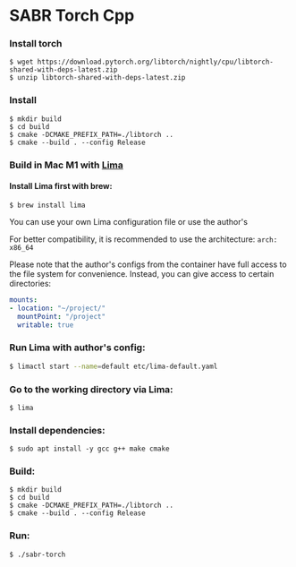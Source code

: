 # SABR Torch Cpp

### Install torch
```shell
$ wget https://download.pytorch.org/libtorch/nightly/cpu/libtorch-shared-with-deps-latest.zip
$ unzip libtorch-shared-with-deps-latest.zip
```
### Install
```shell
$ mkdir build
$ cd build
$ cmake -DCMAKE_PREFIX_PATH=./libtorch ..
$ cmake --build . --config Release
```
### Build in Mac M1 with [Lima](https://github.com/lima-vm/lima)

#### Install Lima first with brew:
```shell
$ brew install lima
```
You can use your own Lima configuration file or use the author's

For better compatibility, it is recommended to use the architecture: `arch: x86_64`

Please note that the author's configs from the container have full access to the file system for convenience. Instead, you can give access to certain directories:

```yaml
mounts:
- location: "~/project/"
  mountPoint: "/project"
  writable: true
```

### Run Lima with author's config:
```bash 
$ limactl start --name=default etc/lima-default.yaml
```

### Go to the working directory via Lima:

```shell
$ lima
```
### Install dependencies:
```shell 
$ sudo apt install -y gcc g++ make cmake
````


### Build:

```shell
$ mkdir build
$ cd build
$ cmake -DCMAKE_PREFIX_PATH=./libtorch ..
$ cmake --build . --config Release

```
### Run: 
```shell
$ ./sabr-torch
```
